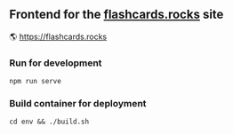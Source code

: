 ## Frontend for the [flashcards.rocks](https://flashcards.rocks) site

🌎 https://flashcards.rocks

### Run for development
`npm run serve`

### Build container for deployment
`cd env && ./build.sh`
